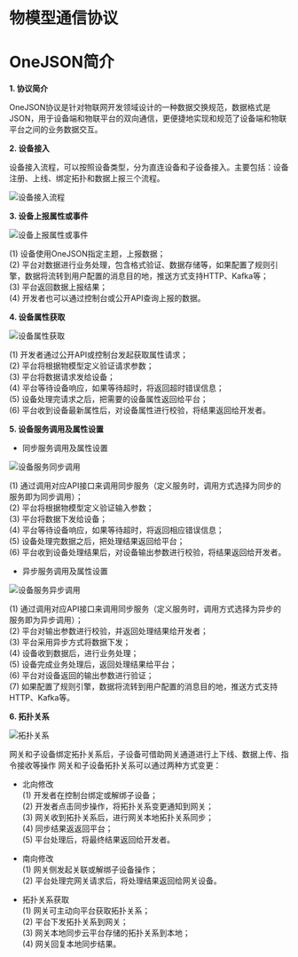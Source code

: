# 物模型通信协议

# OneJSON简介  

**1. 协议简介**

OneJSON协议是针对物联网开发领域设计的一种数据交换规范，数据格式是JSON，用于设备端和物联平台的双向通信，更便捷地实现和规范了设备端和物联平台之间的业务数据交互。  

**2. 设备接入**

设备接入流程，可以按照设备类型，分为直连设备和子设备接入。主要包括：设备注册、上线、绑定拓扑和数据上报三个流程。

![设备接入流程](/images\qinghua\device-management\advice-access-process.png)

**3. 设备上报属性或事件**

![设备上报属性或事件](/images\qinghua\device-management\advice-report.png)

(1) 设备使用OneJSON指定主题，上报数据；  
(2) 平台对数据进行业务处理，包含格式验证、数据存储等，如果配置了规则引擎，数据将流转到用户配置的消息目的地，推送方式支持HTTP、Kafka等；  
(3) 平台返回数据上报结果；  
(4) 开发者也可以通过控制台或公开API查询上报的数据。

**4. 设备属性获取**

![设备属性获取](/images\qinghua\device-management\advice-property-get.png)

(1) 开发者通过公开API或控制台发起获取属性请求；  
(2) 平台将根据物模型定义验证请求参数；  
(3) 平台将数据请求发给设备；  
(4) 平台等待设备响应，如果等待超时，将返回超时错误信息；  
(5) 设备处理完请求之后，把需要的设备属性返回给平台；  
(6) 平台收到设备最新属性后，对设备属性进行校验，将结果返回给开发者。

**5. 设备服务调用及属性设置**

- 同步服务调用及属性设置

![设备服务同步调用](/images\qinghua\device-management\device-synchronous-calls.png)

(1) 通过调用对应API接口来调用同步服务（定义服务时，调用方式选择为同步的服务即为同步调用）；  
(2) 平台将根据物模型定义验证输入参数；  
(3) 平台将数据下发给设备；  
(4) 平台等待设备响应，如果等待超时，将返回相应错误信息；  
(5) 设备处理完数据之后，把处理结果返回给平台；  
(6) 平台收到设备处理结果后，对设备输出参数进行校验，将结果返回给开发者。

- 异步服务调用及属性设置

![设备服务异步调用](/images\qinghua\device-management\device-asynchronous-calls.png)

(1) 通过调用对应API接口来调用同步服务（定义服务时，调用方式选择为异步的服务即为异步调用）；  
(2) 平台对输出参数进行校验，并返回处理结果给开发者；  
(3) 平台采用异步方式将数据下发；  
(4) 设备收到数据后，进行业务处理；  
(5) 设备完成业务处理后，返回处理结果给平台；  
(6) 平台对设备返回的输出参数进行验证；  
(7) 如果配置了规则引擎，数据将流转到用户配置的消息目的地，推送方式支持HTTP、Kafka等。

**6. 拓扑关系**

![拓扑关系](/images\qinghua\device-management\topology-relationships.png)

网关和子设备绑定拓扑关系后，子设备可借助网关通道进行上下线、数据上传、指令接收等操作
网关和子设备拓扑关系可以通过两种方式变更：

- 北向修改    
(1) 开发者在控制台绑定或解绑子设备；  
(2) 开发者点击同步操作，将拓扑关系变更通知到网关；  
(3) 网关收到拓扑关系后，进行网关本地拓扑关系同步；  
(4) 同步结果返返回平台；  
(5) 平台处理后，将最终结果返回给开发者。

- 南向修改  
(1) 网关侧发起关联或解绑子设备操作；  
(2) 平台处理完网关请求后，将处理结果返回给网关设备。

- 拓扑关系获取  
(1) 网关可主动向平台获取拓扑关系；  
(2) 平台下发拓扑关系到网关；  
(3) 网关本地同步云平台存储的拓扑关系到本地；  
(4) 网关回复本地同步结果。